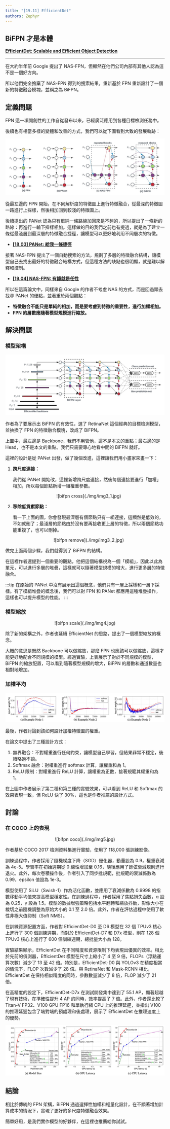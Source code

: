 ```yaml
---
title: "[19.11] EfficientDet"
authors: Zephyr
---
```


## BiFPN 才是本體

[**EfficientDet: Scalable and Efficient Object Detection**](https://arxiv.org/abs/1911.09070)

---

在大約半年前 Google 提出了 NAS-FPN，但顯然在他們公司內部有其他人認為這不是一個好方向。

所以他們完全捨棄了 NAS-FPN 得到的搜索結果，重新基於 FPN 重新設計了一個新的特徵融合模塊，並稱之為 BiFPN。

## 定義問題

FPN 這一項開創性的工作自從發布以來，已經廣泛應用到各種目標檢測任務中。

後續也有相當多樣的變體和改善的方式，我們可以從下圖看到大致的發展軌跡：

![FPN](./img/img2.jpg)

從最左邊的 FPN 開始，在不同解析度的特徵圖上進行特徵融合，從最深的特徵圖一路進行上採樣，然後相加回到較淺的特徵圖上。

後續提出的 PANet 認為只有單純一條路線加回來是不夠的，所以提出了一條新的路線：再進行一輪下採樣相加。這樣做的目的我們之前也有提過，就是為了建立一條從最淺層到最深層的特徵融合捷徑，讓模型可以更好地利用不同層次的特徵。

- [**[18.03] PANet: 給我一條捷徑**](../1803-panet/index.md)

接著 NAS-FPN 提出了一個自動搜索的方法，規劃了多層的特徵融合結構，讓模型自己去找出最好的特徵融合結構方式，但這種方法的缺點也很明顯，就是難以解釋和控制。

- [**[19.04] NAS-FPN: 有錢就是任性**](../1904-nasfpn/index.md)

所以在這篇論文中，同樣來自 Google 的作者不考慮 NAS 的方式，而是回過頭去找尋 PANet 的優點，並著重於兩個觀點：

- **特徵融合不能只是單純的相加，而是要考慮到特徵的重要性，進行加權相加。**
- **FPN 的層數應隨著模型規模進行縮放。**

## 解決問題

### 模型架構

![bifpn arch](./img/img3.jpg)

作者為了要展示出 BiFPN 的有效性，選了 RetinaNet 這個經典的目標檢測模型，並抽換了 FPN 的特徵融合模塊，改成了 BiFPN。

上圖中，最左邊是 Backbone，我們不用管他，這不是本文的重點；最右邊的是 Head，也不是本文的重點。我們只需要專心地看中間的 BiFPN 就好。

這裡的設計是從 PANet 出發，做了幾個改進，這裡讓我們用小畫家來畫一下：

1. **跨尺度連接：**

   我們從 PANet 開始改，這裡新增跨尺度連接，然後每個連接要進行「加權」相加，所以每個節點新增一組權重參數。

   <div align="center">
   <figure style={{"width": "30%"}}>
   ![bifpn cross](./img/img3_1.jpg)
   </figure>
   </div>

2. **移除低貢獻節點：**

   看一下上面的圖，你會發現最深層有個節點只有一組連接，這顯然是低效的，不如就刪了；最淺層的節點由於沒有要再接收更上層的特徵，所以兩個節點功能重複了，也可以刪掉。

   <div align="center">
   <figure style={{"width": "30%"}}>
   ![bifpn remove](./img/img3_2.jpg)
   </figure>
   </div>

做完上面兩個步驟，我們就得到了 BiFPN 的結構。

在這裡作者還提到一個重要的觀點，他把這個結構視為一個「模組」，因此以此為單元，可以進行多層的堆疊，這樣就可以隨著模型規模的增大，進行更多層的特徵融合。

:::tip
在原始的 PANet 中沒有展示出這個概念，他們只有一層上採樣和一層下採樣。有了模組堆疊的概念後，我們可以對 FPN 和 PANet 都應用這種堆疊操作，這樣也可以提升模型的性能。
:::

### 模型縮放

<div align="center">
<figure style={{"width": "70%"}}>
![bifpn scale](./img/img4.jpg)
</figure>
</div>

除了新的架構之外，作者也延續 EfficientNet 的思路，提出了一個模型縮放的概念。

大概的意思是既然 Backbone 可以做縮放，那麼 FPN 也應該可以做縮放，這樣才能更好地配合不同規模的模型。經過實驗，上表展示了對於不同規模的模型，BiFPN 的縮放配置，可以看到隨著模型規模的增大，BiFPN 的層數和通道數量也相對地增加。

### 加權平均

![bifpn avg](./img/img7.jpg)

最後，作者討論到該如何設計加權特徵圖的權重。

在論文中提出了三種設計方式：

1. 無界融合：不對權重進行任何約束，讓模型自己學習，但結果非常不穩定，後續略過不談。
2. Softmax 融合：對權重進行 softmax 計算，讓權重和為 1。
3. ReLU 限制：對權重進行 ReLU 計算，讓權重為正數，接著規範其權重和為 1。

在上圖中作者展示了第二種和第三種的實驗效果，可以看到 ReLU 和 Softmax 的效果表現一致，但 ReLU 快了 30%，這也是作者推薦的設計方式。

## 討論

### 在 COCO 上的表現

<div align="center">
<figure style={{"width": "90%"}}>
![bifpn coco](./img/img5.jpg)
</figure>
</div>

作者基於 COCO 2017 檢測資料集進行實驗，使用了 118,000 張訓練影像。

訓練過程中，作者採用了隨機梯度下降（SGD）優化器，動量設為 0.9，權重衰減為 4e-5。學習率在初始週期從 0 線性增加至 0.16，隨後應用了餘弦衰減規則進行退火。此外，每次卷積操作後，作者引入了同步批規範，批規範的衰減係數為 0.99，epsilon 值設為 1e-3。

模型使用了 SiLU（Swish-1）作為活化函數，並應用了衰減係數為 0.9998 的指數移動平均值來提高模型穩定性。在訓練過程中，作者採用了焦點損失函數，α 設為 0.25，γ 設為 1.5。模型的數據增強策略包括水平翻轉和縮放抖動，影像大小在裁切之前隨機調整為原始大小的 0.1 至 2.0 倍。此外，作者在評估過程中使用了軟性非極大值抑制（Soft NMS）。

在訓練資源配置方面，作者對 EfficientDet-D0 至 D6 模型在 32 個 TPUv3 核心上進行了 300 個訓練週期，而對於 EfficientDet-D7 和 D7x 模型，則在 128 個 TPUv3 核心上進行了 600 個訓練週期，總批量大小為 128。

實驗結果顯示，EfficientDet 在不同精度和資源限制下均表現出優異的效率。相比於先前的偵測器，EfficientDet 模型在尺寸上縮小了 4 至 9 倍，FLOPs（浮點運算次數）減少了 13 至 42 倍。特別是，EfficientDet-D0 與 YOLOv3 在精度相當的情況下，FLOP 次數減少了 28 倍。與 RetinaNet 和 Mask-RCNN 相比，EfficientDet 在保持相似精度的同時，參數數量減少了 8 倍，FLOP 減少了 21 倍。

在高精度的設定下，EfficientDet-D7x 在測試開發集中達到了 55.1 AP，顯著超越了現有技術，在準確性提升 4 AP 的同時，效率提高了 7 倍。此外，作者還比較了 Titan-V FP32、V100 GPU FP16 和單執行緒 CPU 上的推理延遲，並指出 V100 的推理延遲包含了端對端的預處理和後處理，展示了 EfficientDet 在推理速度上的優勢。

![bifpn speed](./img/img6.jpg)

## 結論

相比於傳統的 FPN 架構，BiFPN 通過選擇性加權和輕量化設計，在不顯著增加計算成本的情況下，實現了更好的多尺度特徵融合效果。

簡單好用，是我們實作模型的好夥伴，在這裡也推薦給你試試。
